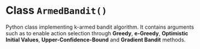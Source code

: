 # Class ```ArmedBandit()```

Python class implementing k-armed bandit algorithm. It contains arguments such as to enable action selection through **Greedy**, **e-Greedy**, **Optimistic Initial Values**, **Upper-Confidence-Bound** and **Gradient Bandit** methods.
